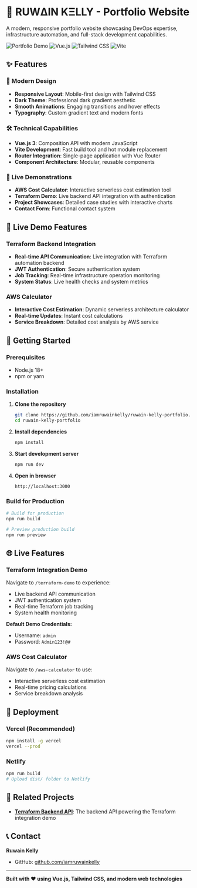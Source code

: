 # 🚀 RUWΔIN KΞLLY - Portfolio Website

A modern, responsive portfolio website showcasing DevOps expertise, infrastructure automation, and full-stack development capabilities.

![Portfolio Demo](https://img.shields.io/badge/Demo-Live-brightgreen)
![Vue.js](https://img.shields.io/badge/Vue.js-3.x-4FC08D)
![Tailwind CSS](https://img.shields.io/badge/Tailwind-CSS-38B2AC)
![Vite](https://img.shields.io/badge/Vite-Build-646CFF)

## ✨ Features

### 🎨 Modern Design
- **Responsive Layout**: Mobile-first design with Tailwind CSS
- **Dark Theme**: Professional dark gradient aesthetic
- **Smooth Animations**: Engaging transitions and hover effects
- **Typography**: Custom gradient text and modern fonts

### 🛠️ Technical Capabilities
- **Vue.js 3**: Composition API with modern JavaScript
- **Vite Development**: Fast build tool and hot module replacement
- **Router Integration**: Single-page application with Vue Router
- **Component Architecture**: Modular, reusable components

### 📱 Live Demonstrations
- **AWS Cost Calculator**: Interactive serverless cost estimation tool
- **Terraform Demo**: Live backend API integration with authentication
- **Project Showcases**: Detailed case studies with interactive charts
- **Contact Form**: Functional contact system

## 🚀 Live Demo Features

### **Terraform Backend Integration**
- **Real-time API Communication**: Live integration with Terraform automation backend
- **JWT Authentication**: Secure authentication system
- **Job Tracking**: Real-time infrastructure operation monitoring
- **System Status**: Live health checks and system metrics

### **AWS Calculator**
- **Interactive Cost Estimation**: Dynamic serverless architecture calculator
- **Real-time Updates**: Instant cost calculations
- **Service Breakdown**: Detailed cost analysis by AWS service

## 🚦 Getting Started

### Prerequisites
- Node.js 18+ 
- npm or yarn

### Installation

1. **Clone the repository**
   ```bash
   git clone https://github.com/iamruwainkelly/ruwain-kelly-portfolio.git
   cd ruwain-kelly-portfolio
   ```

2. **Install dependencies**
   ```bash
   npm install
   ```

3. **Start development server**
   ```bash
   npm run dev
   ```

4. **Open in browser**
   ```
   http://localhost:3000
   ```

### Build for Production

```bash
# Build for production
npm run build

# Preview production build
npm run preview
```

## 🌐 Live Features

### **Terraform Integration Demo**
Navigate to `/terraform-demo` to experience:
- Live backend API communication
- JWT authentication system
- Real-time Terraform job tracking
- System health monitoring

**Default Demo Credentials:**
- Username: `admin`
- Password: `Admin123!@#`

### **AWS Cost Calculator**
Navigate to `/aws-calculator` to use:
- Interactive serverless cost estimation
- Real-time pricing calculations
- Service breakdown analysis

## 🚀 Deployment

### **Vercel (Recommended)**
```bash
npm install -g vercel
vercel --prod
```

### **Netlify**
```bash
npm run build
# Upload dist/ folder to Netlify
```

## 🔗 Related Projects

- **[Terraform Backend API](https://github.com/iamruwainkelly/terraform-backend-api)**: The backend API powering the Terraform integration demo

## 📞 Contact

**Ruwain Kelly**
- GitHub: [github.com/iamruwainkelly](https://github.com/iamruwainkelly)

---

**Built with ❤️ using Vue.js, Tailwind CSS, and modern web technologies**
